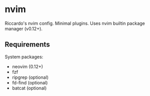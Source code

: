 # nvim
Riccardo's nvim config. Minimal plugins. Uses nvim builtin package manager (v0.12+).

## Requirements
System packages:
  - neovim (0.12+)
  - fzf
  - ripgrep (optional)
  - fd-find (optional)
  - batcat (optional)
